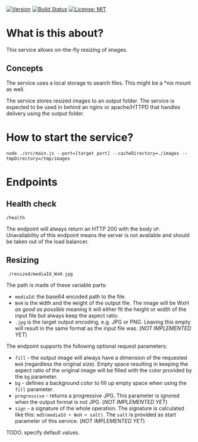 [![Version](https://img.shields.io/github/package-json/v/slotties/imageService.svg)](https://github.com/slotties/imageService)
[![Build Status](https://travis-ci.org/slotties/imageService.png?branch=master)](https://travis-ci.org/slotties/imageService)
[![License: MIT](https://img.shields.io/badge/License-MIT-yellow.svg)](https://opensource.org/licenses/MIT)

# What is this about?

This service allows on-the-fly resizing of images.

## Concepts

The service uses a local storage to search files. This might be a *nix mount as well.

The service stores resized images to an output folder. The service is expected to be used in behind an nginx or apache/HTTPD that handles delivery using the output folder.

# How to start the service?

    node ./src/main.js --port=[target port] --cacheDirectory=./images --tmpDirectory=/tmp/images

# Endpoints

## Health check

    /health

The endpoint will always return an HTTP 200 with the body `UP`.
Unavailability of this endpoint means the server is not available and should be taken out of the load balancer.

## Resizing

     /resized/mediaId_WxH.jpg

The path is made of these variable parts:
- `mediaId`: the base64 encoded path to the file.
- `WxH` is the `W`idth and the `H`eight of the output file. The image will be WxH _as good as possible_ meaning it will either fit the height or width of the input file but always keep the aspect ratio.
- `.jpg` is the target output encoding, e.g. JPG or PNG. Leaving this empty will result in the same format as the input file was. (*NOT IMPLEMENTED YET*)

The endpoint supports the following optional request parameters:
- `fill` - the output image will always have a dimension of the requested `WxH` (regardless the original size). Empty space resulting in keeping the aspect ratio of the original image will be filled with the color provided by the `bg` parameter.
- `bg` - defines a background color to fill up empty space when using the `fill` parameter.
- `progressive` - returns a progressive JPG. This parameter is ignored when the output format is not JPG. (*NOT IMPLEMENTED YET*)
- `sign` - a signature of the whole operation. The signature is calculated like this: `md5(mediaId + WxH + salt)`. The `salt` is provided as start parameter of this service. (*NOT IMPLEMENTED YET*)

TODO: specify default values.